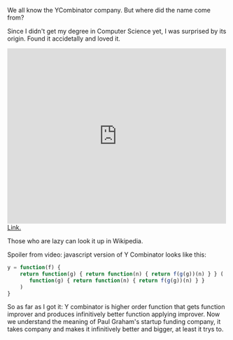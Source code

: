We all know the YCombinator company. But where did the name come from?

Since I didn't get my degree in Computer Science yet, I was surprised by its origin. Found it accidetally and loved it.

<iframe src="http://player.vimeo.com/video/45140590" width="500" height="400" frameborder="0" webkitAllowFullScreen mozallowfullscreen allowFullScreen></iframe> <a href="http://vimeo.com/45140590">Link.</a>

Those who are lazy can look it up in Wikipedia.

Spoiler from video: javascript version of Y Combinator looks like this:

```javascript
y = function(f) {
    return function(g) { return function(n) { return f(g(g))(n) } } (
       function(g) { return function(n) { return f(g(g))(n) } }
    )
}
```

So as far as I got it: Y combinator is higher order function that gets function improver and produces infinitively better function applying improver. Now we understand the meaning of Paul Graham's startup funding company, it takes company and makes it infinitively better and bigger, at least it trys to.

